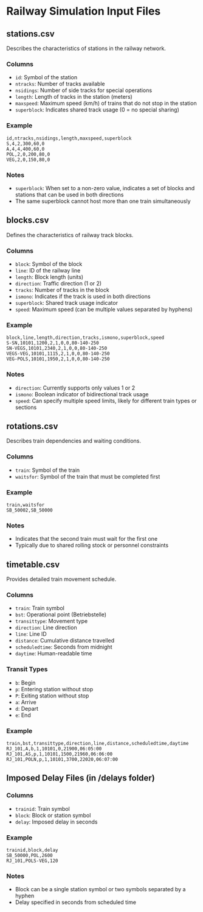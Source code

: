 # Railway Simulation Input Files

## stations.csv

Describes the characteristics of stations in the railway network.

### Columns
- `id`: Symbol of the station
- `ntracks`: Number of tracks available
- `nsidings`: Number of side tracks for special operations
- `length`: Length of tracks in the station (meters)
- `maxspeed`: Maximum speed (km/h) of trains that do not stop in the station
- `superblock`: Indicates shared track usage (0 = no special sharing)

### Example
```csv
id,ntracks,nsidings,length,maxspeed,superblock
S,4,2,300,60,0
A,4,4,400,60,0
POL,2,0,200,80,0
VEG,2,0,150,80,0
```

### Notes
- `superblock`: When set to a non-zero value, indicates a set of blocks and stations that can be used in both directions
- The same superblock cannot host more than one train simultaneously

## blocks.csv

Defines the characteristics of railway track blocks.

### Columns
- `block`: Symbol of the block
- `line`: ID of the railway line
- `length`: Block length (units)
- `direction`: Traffic direction (1 or 2)
- `tracks`: Number of tracks in the block
- `ismono`: Indicates if the track is used in both directions
- `superblock`: Shared track usage indicator
- `speed`: Maximum speed (can be multiple values separated by hyphens)

### Example
```csv
block,line,length,direction,tracks,ismono,superblock,speed
S-SN,10101,1200,2,1,0,0,80-140-250
SN-VEGS,10101,2340,2,1,0,0,80-140-250
VEGS-VEG,10101,1115,2,1,0,0,80-140-250
VEG-POLS,10101,1950,2,1,0,0,80-140-250
```

### Notes
- `direction`: Currently supports only values 1 or 2
- `ismono`: Boolean indicator of bidirectional track usage
- `speed`: Can specify multiple speed limits, likely for different train types or sections

## rotations.csv

Describes train dependencies and waiting conditions.

### Columns
- `train`: Symbol of the train
- `waitsfor`: Symbol of the train that must be completed first

### Example
```csv
train,waitsfor
SB_50002,SB_50000
```

### Notes
- Indicates that the second train must wait for the first one
- Typically due to shared rolling stock or personnel constraints

## timetable.csv

Provides detailed train movement schedule.

### Columns
- `train`: Train symbol
- `bst`: Operational point (Betriebstelle)
- `transittype`: Movement type
- `direction`: Line direction
- `line`: Line ID
- `distance`: Cumulative distance travelled
- `scheduledtime`: Seconds from midnight
- `daytime`: Human-readable time

### Transit Types
- `b`: Begin
- `p`: Entering station without stop
- `P`: Exiting station without stop
- `a`: Arrive
- `d`: Depart
- `e`: End

### Example
```csv
train,bst,transittype,direction,line,distance,scheduledtime,daytime
RJ_101,A,b,1,10101,0,21900,06:05:00
RJ_101,AS,p,1,10101,1500,21960,06:06:00
RJ_101,POLN,p,1,10101,3700,22020,06:07:00
```

## Imposed Delay Files (in /delays folder)

### Columns
- `trainid`: Train symbol
- `block`: Block or station symbol
- `delay`: Imposed delay in seconds

### Example
```csv
trainid,block,delay
SB_50000,POL,2600
RJ_101,POLS-VEG,120
```

### Notes
- Block can be a single station symbol or two symbols separated by a hyphen
- Delay specified in seconds from scheduled time